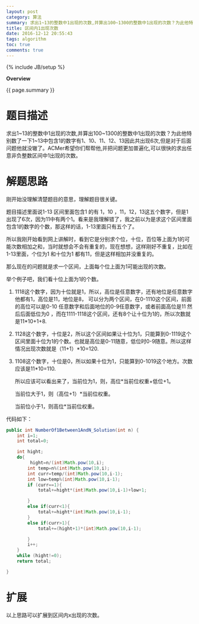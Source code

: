 ```yaml
---
layout: post
category: 算法
summary: 求出1~13的整数中1出现的次数,并算出100~1300的整数中1出现的次数？为此他特别数了一下1~13中包含1的数字有1、10、11、12、13因此共出现6次,但是区间大一点怎么求呢？
title: 区间内1出现次数
date: 2016-12-12 20:55:43
tags: algorithm
toc: true
comments: true
---
```

{% include JB/setup %}


**Overview**

{{ page.summary }}

# 题目描述

求出1~13的整数中1出现的次数,并算出100~1300的整数中1出现的次数？为此他特别数了一下1~13中包含1的数字有1、10、11、12、13因此共出现6次,但是对于后面问题他就没辙了。ACMer希望你们帮帮他,并把问题更加普遍化,可以很快的求出任意非负整数区间中1出现的次数。
<!--more-->

# 解题思路

刚开始没理解清楚题目的意思，理解题目很关键。

题目描述里面说1-13 区间里面包含1 的有 1，10 ，11，12，13这五个数字，但是1出现了6次，因为11中有两个1。看来是我理解错了，我之前以为是求这个区间里面包含1的数字的个数，那这样的话，1-13里面只有五个了。

所以我刚开始看到网上讲解时，看到它是分别求个位，十位，百位等上面为1的可能次数相加之和，当时就想会不会有重复的，现在想想，这样刚好不重复，比如在1-13里面，个位为1 和十位为1 都有11，但是这样相加并没重复的。

那么现在的问题就是求一个区间，上面每个位上面为1可能出现的次数。



举个例子吧，我们看十位上面为1的个数。

1.  1118这个数字，因为十位就是1，所以，高位是任意数字，还有地位是任意数字他都有1，高位是11，地位是8， 可以分为两个区间，在0-1110这个区间，前面的高位可以是0-10 任意数字和后面地位的0-9任意数字，或者前面高位是11 然后后面低位为0 ，而在1111-1118这个区间，还有8个让十位为1的，所以次数就是11*10+1+8.

2.  1128这个数字，十位是2，所以这个区间如果让十位为1，只能算到0-1119这个区间里面十位为1的个数。也就是高位是0-11随意，低位时0-9随意。所以这样情况出现次数就是（11+1）*10=120.

3.  1108这个数字，十位是0，所以如果十位为1，只能算到0-1019这个地方。次数应该是11*10=110.

     所以应该可以看出来了，当前位为1，则，高位*当前位权重+低位+1。

     当前位大于1，则（高位+1）*当前位权重。

     当前位小于1，则高位*当前位权重。

代码如下：

```JAVA
public int NumberOf1Between1AndN_Solution(int n) {
    int i=1;
    int total=0;

    int hight;
    do{
         hight=n/(int)Math.pow(10,i);
        int temp=n%(int)Math.pow(10,i);
        int curr=temp/(int)Math.pow(10,i-1);
        int low=temp%(int)Math.pow(10,i-1);
        if (curr==1){
            total+=hight*(int)Math.pow(10,i-1)+low+1;

        }
        else if(curr<1){
            total+=hight*(int)Math.pow(10,i-1);
        }
        else if(curr>1){
            total+=(hight+1)*(int)Math.pow(10,i-1);

        }
        i++;
    }
    while (hight!=0);
    return total;

}
```

# 扩展

以上思路可以扩展到区间内x出现的次数。